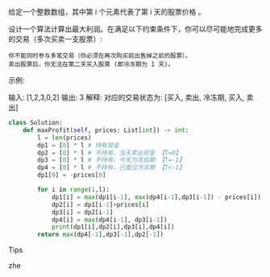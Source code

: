 给定一个整数数组，其中第 i 个元素代表了第 i 天的股票价格 。

设计一个算法计算出最大利润。在满足以下约束条件下，你可以尽可能地完成更多的交易（多次买卖一支股票）:

    你不能同时参与多笔交易（你必须在再次购买前出售掉之前的股票）。
    卖出股票后，你无法在第二天买入股票 (即冷冻期为 1 天)。

示例:

输入: [1,2,3,0,2]
输出: 3 
解释: 对应的交易状态为: [买入, 卖出, 冷冻期, 买入, 卖出]



```python
class Solution:
    def maxProfit(self, prices: List[int]) -> int:
        l = len(prices)
        dp1 = [0] * l # 持有现金
        dp2 = [0] * l # 不持有，当天卖出现金 【T=0】
        dp3 = [0] * l # 不持有，今天为冻结期 【T=-1】
        dp4 = [0] * l # 不持有，已度过冷冻期 【T<-1】
        dp1[0] = -prices[0]

        for i in range(1,l):
            dp1[i] = max(dp1[i-1], max(dp4[i-1],dp3[i-1]) - prices[i])
            dp2[i] = dp1[i-1]+prices[i]
            dp3[i] = dp2[i-1]
            dp4[i] = max(dp4[i-1], dp3[i-1])
            print(dp1[i],dp2[i],dp3[i],dp4[i])
        return max(dp4[-1],dp3[-1],dp2[-1])
```



Tips

zhe